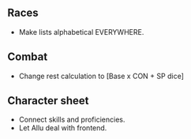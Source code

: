## Races
- Make lists alphabetical EVERYWHERE.

## Combat
- Change rest calculation to [Base x CON + SP dice]

## Character sheet
- Connect skills and proficiencies.
- Let Allu deal with frontend.